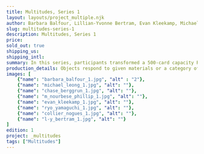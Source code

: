 ```yaml
---
title: Multitudes, Series 1
layout: layouts/project_multiple.njk
author: Barbara Balfour, Lillian-Yvonne Bertram, Evan Kleekamp, Michael Leong, James W. Moore, Collier Nogues, M. NourbeSe Phillip, Ryo Yamaguchi
slug: multitudes-series-1
description: Multitudes, Series 1
price:
sold_out: true
shipping_us: 
shipping_intl: 
summary: In this series, participants transformed a 500-card capacity Rolodex Open Rotary Card File into a work of literary or visual art.
production_details: Objects respond to given materials or a category of item which can vary by series.
images: [
    {"name": "barbara_balfour_1.jpg", "alt" : "2"},
    {"name": "michael_leong_1.jpg", "alt": ""},
    {"name": "chase_berggrun_1.jpg", "alt": ""},
    {"name": "m_nourbese_phillip_1.jpg", "alt": ""},
    {"name": "evan_kleekamp_1.jpg", "alt": ""},
    {"name": "ryo_yamaguchi_1.jpg", "alt": ""},
    {"name": "collier_nogues_1.jpg", "alt": ""},
    {"name": "l-y_bertram_1.jpg", "alt": ""}
]
edition: 1
project: _multitudes
tags: ["Multitudes"]
---
```

